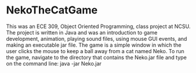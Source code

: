 # NekoTheCatGame
This was an ECE 309, Object Oriented Programming, class project at NCSU. The project is written in Java and was an introduction to game development, animation, playing sound files, using mouse GUI events, and making an executable jar file. The game is a simple window in which the user clicks the mouse to keep a ball away from a cat named Neko. To run the game, navigate to the directory that contains the Neko.jar file and type on the command line: java -jar Neko.jar
